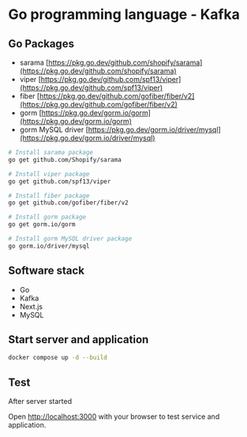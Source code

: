 # Go programming language - Kafka

## Go Packages

- sarama [https://pkg.go.dev/github.com/shopify/sarama](https://pkg.go.dev/github.com/shopify/sarama)
- viper [https://pkg.go.dev/github.com/spf13/viper](https://pkg.go.dev/github.com/spf13/viper)
- fiber [https://pkg.go.dev/github.com/gofiber/fiber/v2](https://pkg.go.dev/github.com/gofiber/fiber/v2)
- gorm [https://pkg.go.dev/gorm.io/gorm](https://pkg.go.dev/gorm.io/gorm)
- gorm MySQL driver [https://pkg.go.dev/gorm.io/driver/mysql](https://pkg.go.dev/gorm.io/driver/mysql)

``` bash
# Install sarama package
go get github.com/Shopify/sarama

# Install viper package
go get github.com/spf13/viper

# Install fiber package
go get github.com/gofiber/fiber/v2

# Install gorm package
go get gorm.io/gorm

# Install gorm MySQL driver package
go gorm.io/driver/mysql
```

## Software stack
- Go
- Kafka
- Next.js
- MySQL

## Start server and application

``` bash
docker compose up -d --build
```

## Test

After server started

Open [http://localhost:3000](http://localhost:3000) with your browser to test service and application.